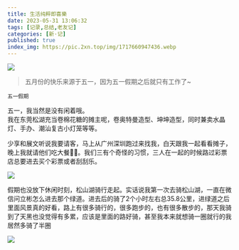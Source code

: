 ```yaml
---
title: 生活纯粹即喜樂
date: 2023-05-31 13:06:32
tags: [记录,总结,老友记]
categories: [新·记]
published: true
index_img: https://pic.2xn.top/img/1717660947436.webp
---
```

![](https://pic.2xn.top/img/1717660947436.webp)

> 五月份的快乐来源于五一，因为五一假期之后就只有工作了~

`五一假期`

五一，我当然是没有闲着哦。  
我在东莞松湖充当卷棉花糖的摊主呢，卷奥特曼造型、坤坤造型，同时兼卖水晶灯、手办、潮汕复古小灯笼等等。

少享和展文听说我要请客，马上从广州深圳跑过来找我，白天跟我一起看看摊子，晚上我就请他们吃大餐🍻🍗。我们三有个奇怪的习惯，三人在一起的时候路过彩票店总要进去买个彩票或者刮刮乐。

![](https://pic.2xn.top/img/1717660949643.webp)

假期也没放下休闲时刻，松山湖骑行走起。实话说我第一次去骑松山湖，一直在微信问立彬怎么进去那个绿道。进去后的骑了2个小时左右总35.8公里，进绿道之后里面风景真的好看，路上有很多骑行的，很多跑步的，也有很多散步的，那天我骑到了天黑也没觉得有多累，应该是里面的路好骑，甚至我本来就想骑一圈就行的我居然多骑了半圈

![](https://pic.2xn.top/img/1717660950362.webp)